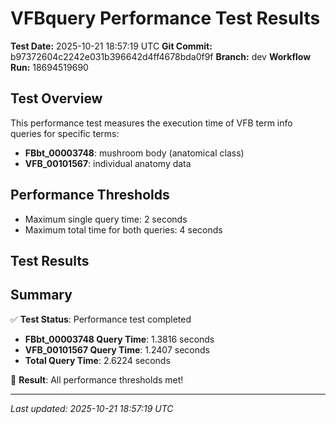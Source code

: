 # VFBquery Performance Test Results

**Test Date:** 2025-10-21 18:57:19 UTC
**Git Commit:** b97372604c2242e031b396642d4ff4678bda0f9f
**Branch:** dev
**Workflow Run:** 18694519690

## Test Overview

This performance test measures the execution time of VFB term info queries for specific terms:

- **FBbt_00003748**: mushroom body (anatomical class)
- **VFB_00101567**: individual anatomy data

## Performance Thresholds

- Maximum single query time: 2 seconds
- Maximum total time for both queries: 4 seconds

## Test Results



## Summary

✅ **Test Status**: Performance test completed

- **FBbt_00003748 Query Time**: 1.3816 seconds
- **VFB_00101567 Query Time**: 1.2407 seconds
- **Total Query Time**: 2.6224 seconds

🎉 **Result**: All performance thresholds met!

---
*Last updated: 2025-10-21 18:57:19 UTC*

